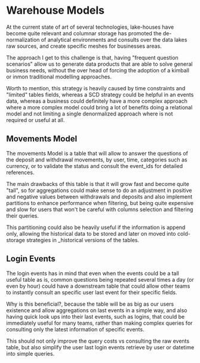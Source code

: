 # Warehouse Models

At the current state of art of several technologies, lake-houses have become quite relevant and columnar storage
has promoted the de-normalization of analytical environments and consults over the data lakes raw sources, and create
specific meshes for businesses areas. 

The approach I get to this challenge is that, having "frequent question scenarios" allow us to generate data products
that are able to solve general business needs, without the over head of forcing the adoption of a kimball or inmon 
traditional modelling approaches.

Worth to mention, this strategy is heavily caused by time constraints and "limited" tables fields, whereas a SCD
strategy could be helpful in an events data, whereas a business could definitely have a more complex approach where 
a more complex model could bring a lot of benefits doing a relational model and not limiting a single denormalized 
approach where is not required or useful at all.






## Movements Model

The movements Model is a table that will allow to answer the questions of the deposit and withdrawal movements,
by user, time, categories such as currency, or to validate the status and consult the event_ids for detailed references.

The main drawbacks of this table is that it will grow fast and become quite "tall", so for aggregations could make 
sense to do an adjustment in positive and negative values between withdrawals and deposits and also implement partitions
to enhance performance when filtering, but being quite expensive and slow for users that won't be careful with columns
selection and filtering their queries.

This partitioning could also be heavily useful if the information is append only, allowing the historical data to be
stored and later on moved into cold-storage strategies in _historical versions of the tables.

## Login Events

The login events has in mind that even when the events could be a tall useful table as is, common questions being
repeated several times a day (or even by hour) could have a downstream table that could allow other teams to 
instantly consult an specific user last event for their specific fields.

Why is this beneficial?, because the table will be as big as our users existence and allow aggregations on last events
in a simple way, and also having quick look ups into their last events, such as logins, that could be immediately useful
for many teams, rather than making complex queries for consulting only the latest information of specific events.

This should not only improve the query costs vs consulting the raw events table, but also simplify the user last login 
events retrieve by user or datetime into simple queries.





